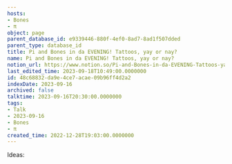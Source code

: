 ```yaml
---
hosts:
- Bones
- π
object: page
parent_database_id: e9339446-880f-4ef0-8ad7-8ad1f507dded
parent_type: database_id
title: Pi and Bones in da EVENING! Tattoos, yay or nay?
name: Pi and Bones in da EVENING! Tattoos, yay or nay?
notion_url: https://www.notion.so/Pi-and-Bones-in-da-EVENING-Tattoos-yay-or-nay-48c68832da9e4ce7acae09b96ff4d2a2
last_edited_time: 2023-09-18T10:49:00.0000000
id: 48c68832-da9e-4ce7-acae-09b96ff4d2a2
indexDate: 2023-09-16
archived: false
talktime: 2023-09-16T20:30:00.0000000
tags:
- Talk
- 2023-09-16
- Bones
- π
created_time: 2022-12-28T19:03:00.0000000
---
```


Ideas:
























